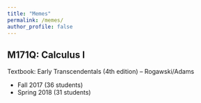 ```yaml
---
title: "Memes"
permalink: /memes/
author_profile: false
---
```


## M171Q: Calculus I
Textbook: Early Transcendentals (4th edition) – Rogawski/Adams

 * Fall 2017 (36 students)
 * Spring 2018 (31 students)
